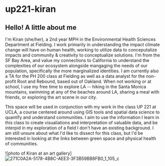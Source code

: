 # up221-kiran

## Hello! A little about me  

I'm Kiran (she/her), a 2nd year MPH in the Environmental Health Sciences Department at Fielding. I work primarily in understanding the impact climate change will have on human health, working to utilize data to conceputalize impacts and community & creativity to conceptualize solutions. I'm from the SF Bay Area, and value my connections to California to understand the complexities of our ecosystem alongside mangaging the needs of our population, specifically the more marginalized identities. I am currently also a TA for the PH 200 class at Fielding as well as a data analyst for the non-profit Root and Rebound, based out of Oakland. When not working or at school, I use my free time to explore LA -- hiking in the Santa Monica mountains, swimming at any of the beaches around LA, sharing a meal with friends, or exploring the art scene in our city.

This space will be used in conjunction with my work in the class UP 221 at UCLA, a course centered around using GIS tools and spatial data science to quantify and understand communities. I aim to use the information I learn in this class to create visualiations and interpretation of valuable data, and be interpid in my exploration of a field I don't have an existing background. I am still unsure about what I'd like to dissect for this class, but I'd be interested in looking at the links between green space and physical health of communities.


![photo of Kiran at an art gallery]
![271C0A2A-5178-4B8C-AEE3-3F3B59BB8FB0_1_105_c](https://github.com/kiranr24/up221-kiran/assets/156030240/3cb0ef32-51df-4fc0-8eeb-6d5e36da0942)
